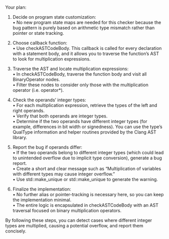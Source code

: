 Your plan:

1. Decide on program state customization:  
   • No new program state maps are needed for this checker because the bug pattern is purely based on arithmetic type mismatch rather than pointer or state tracking.

2. Choose callback function:  
   • Use checkASTCodeBody. This callback is called for every declaration with a statement body, and it allows you to traverse the function’s AST to look for multiplication expressions.

3. Traverse the AST and locate multiplication expressions:  
   • In checkASTCodeBody, traverse the function body and visit all BinaryOperator nodes.  
   • Filter these nodes to consider only those with the multiplication operator (i.e. operator*).

4. Check the operands’ integer types:  
   • For each multiplication expression, retrieve the types of the left and right operands.  
   • Verify that both operands are integer types.  
   • Determine if the two operands have different integer types (for example, differences in bit width or signedness). You can use the type’s QualType information and helper routines provided by the Clang AST library.

5. Report the bug if operands differ:  
   • If the two operands belong to different integer types (which could lead to unintended overflow due to implicit type conversion), generate a bug report.  
   • Create a short and clear message such as “Multiplication of variables with different types may cause integer overflow.”  
   • Use std::make_unique<BasicBugReport> or std::make_unique<PathSensitiveBugReport> to generate the warning.

6. Finalize the implementation:  
   • No further alias or pointer-tracking is necessary here, so you can keep the implementation minimal.  
   • The entire logic is encapsulated in checkASTCodeBody with an AST traversal focused on binary multiplication operators.

By following these steps, you can detect cases where different integer types are multiplied, causing a potential overflow, and report them concisely.